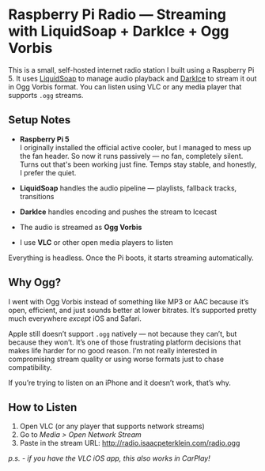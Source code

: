 # Raspberry Pi Radio — Streaming with LiquidSoap + DarkIce + Ogg Vorbis

This is a small, self-hosted internet radio station I built using a Raspberry Pi 5. It uses [LiquidSoap](https://www.liquidsoap.info/) to manage audio playback and [DarkIce](http://www.darkice.org/) to stream it out in Ogg Vorbis format. You can listen using VLC or any media player that supports `.ogg` streams.

## Setup Notes

- **Raspberry Pi 5**  
  I originally installed the official active cooler, but I managed to mess up the fan header. So now it runs passively — no fan, completely silent. Turns out that's been working just fine. Temps stay stable, and honestly, I prefer the quiet.

- **LiquidSoap** handles the audio pipeline — playlists, fallback tracks, transitions
- **DarkIce** handles encoding and pushes the stream to Icecast
- The audio is streamed as **Ogg Vorbis**
- I use **VLC** or other open media players to listen

Everything is headless. Once the Pi boots, it starts streaming automatically.

## Why Ogg?

I went with Ogg Vorbis instead of something like MP3 or AAC because it’s open, efficient, and just sounds better at lower bitrates. It’s supported pretty much everywhere *except* iOS and Safari.

Apple still doesn’t support `.ogg` natively — not because they can’t, but because they won’t. It’s one of those frustrating platform decisions that makes life harder for no good reason. I’m not really interested in compromising stream quality or using worse formats just to chase compatibility.

If you’re trying to listen on an iPhone and it doesn’t work, that’s why.

## How to Listen

1. Open VLC (or any player that supports network streams)
2. Go to *Media > Open Network Stream*
3. Paste in the stream URL: http://radio.isaacpeterklein.com/radio.ogg

*p.s. - if you have the VLC iOS app, this also works in CarPlay!*
